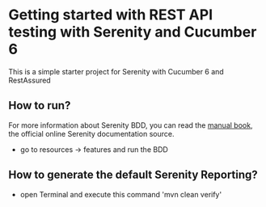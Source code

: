 # Getting started with REST API testing with Serenity and Cucumber 6

This is a simple starter project for Serenity with Cucumber 6 and RestAssured

## How to run?
For more information about Serenity BDD, you can read the [manual book](https://serenity-bdd.github.io/docs/tutorials/rest), the official online Serenity documentation source.
* go to resources -> features and run the BDD 

## How to generate the default Serenity Reporting?
* open Terminal and execute this command 'mvn clean verify'

